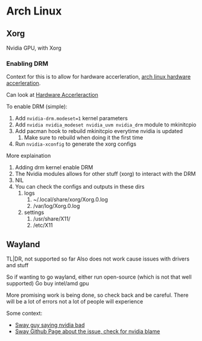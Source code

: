 # Arch Linux
## Xorg
Nvidia GPU, with Xorg

### Enabling DRM
Context for this is to allow for hardware accerleration, [arch linux hardware accerleration](https://wiki.archlinux.org/title/Hardware_video_acceleration#Configuring_VA-API).

Can look at [Hardware Accerleraction](./hardware_accerleration.md)

To enable DRM (simple):
1. Add `nvidia-drm.modeset=1` kernel parameters
2. Add `nvidia nvidia_modeset nvidia_uvm nvidia_drm` module to mkinitcpio
3. Add pacman hook to rebuild mkinitcpio everytime nvidia is updated
    1. Make sure to rebuild when doing it the first time
4. Run `nvidia-xconfig` to generate the xorg configs

More explaination
1. Adding drm kernel enable DRM
2. The Nvidia modules allows for other stuff (xorg) to interact with the DRM
3. NIL
4. You can check the configs and outputs in these dirs
    1. logs
        1. ~/.local/share/xorg/Xorg.0.log
        2. /var/log/Xorg.0.log
    2. settings
        1. /usr/share/X11/
        2. /etc/X11



## Wayland
TL|DR, not supported so far
Also does not work cause issues with drivers and stuff

So if wanting to go wayland, either run open-source (which is not that well supported)
Go buy intel/amd gpu

More promising work is being done, so check back and be careful.
There will be a lot of errors not a lot of people will experience


Some context:
- [Sway guy saying nvidia bad](https://drewdevault.com/2017/10/26/Fuck-you-nvidia.html)
- [Sway Github Page about the issue, check for nvidia blame](https://github.com/swaywm/sway/blame/master/sway/main.c)